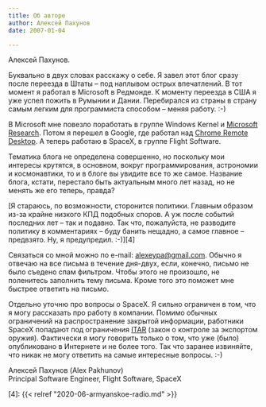 ```yaml
---
title: Об авторе
author: Алексей Пахунов
date: 2007-01-04

---
```

Алексей Пахунов.

Буквально в двух словах расскажу о себе. Я завел этот блог сразу после переезда
в Штаты &#8211; под наплывом острых впечатлений. В тот момент я работал в
Microsoft в Редмонде. К моменту переезда в США я уже успел пожить в Румынии и
Дании. Перебирался из страны в страну самым легким для программиста способом
&#8211; меняя работу. :-)

В Microsoft мне повезло поработать в группе Windows Kernel и [Microsoft
Research][3]. Потом я перешел в Google, где работал над [Chrome Remote Desktop][2].
А теперь работаю в SpaceX, в группе Flight Software.

Тематика блога не определена совершенно, но поскольку мои интересы крутятся, в
основном, вокруг программирования, астрономии и космонавтики, то и в блоге вы
увидите все то же самое. Название блога, кстати, перестало быть актуальным много
лет назад, но не менять же его теперь, правда?

[Я стараюсь, по возможности, сторонится политики. Главным образом из-за крайне
низкого КПД подобных споров. А уж после событий последних лет &#8211; так и
подавно. Так что, пожалуйста, не разводите политику в комментариях &#8211;
буду банить нещадно, а самое главное &#8211; предвзято. Ну, я предупредил. :-)][4]

Связаться со мной можно по e-mail: <alexeypa@gmail.com>. Обычно я отвечаю на
все письма в течение дня-двух, если, конечно, письмо не было съедено спам
фильтром. Чтобы этого не произошло, не поленитесь заполнить тему письма. Кроме
того это поможет мне быстрее ответить на письмо.

Отдельно уточню про вопросы о SpaceX. Я сильно ограничен в том, что я могу
рассказать про работу в компании. Помимо обычных ограничений на распространение
закрытой информации, работники SpaceX попадают под ограничения [ITAR][1] (закон
о контроле за экспортом оружия). Фактически я могу говорить только о том, что
уже (было) опубликовано в Интернете и не более того. Так что заранее извиняйте,
что никак не могу ответить на самые интересные вопросы. :-)

Алексей Пахунов (Alex Pakhunov)  
Principal Software Engineer, Flight Software, SpaceX

[1]: https://gov-relations.com/itar/
[2]: https://chrome.google.com/webstore/detail/chrome-remote-desktop/gbchcmhmhahfdphkhkmpfmihenigjmpp?hl=en
[3]: https://www.microsoft.com/en-us/research/
[4]: {{< relref "2020-06-armyanskoe-radio.md" >}}
